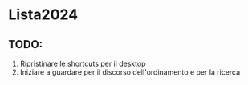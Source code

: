 # Lista2024


## TODO:

1) Ripristinare le shortcuts per il desktop
2) Iniziare a guardare per il discorso dell'ordinamento e per la ricerca 
 
